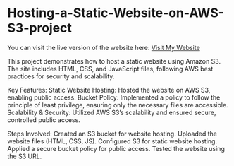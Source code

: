 # Hosting-a-Static-Website-on-AWS-S3-project

You can visit the live version of the website here: [Visit My Website](http://my-portfolio-webpage.s3-website.eu-north-1.amazonaws.com)

This project demonstrates how to host a static website using Amazon S3. The site includes HTML, CSS, and JavaScript files, following AWS best practices for security and scalability.

Key Features:
Static Website Hosting: Hosted the website on AWS S3, enabling public access.
Bucket Policy: Implemented a policy to follow the principle of least privilege, ensuring only the necessary files are accessible.
Scalability & Security: Utilized AWS S3’s scalability and ensured secure, controlled public access.

Steps Involved:
Created an S3 bucket for website hosting.
Uploaded the website files (HTML, CSS, JS).
Configured S3 for static website hosting.
Applied a secure bucket policy for public access.
Tested the website using the S3 URL.
